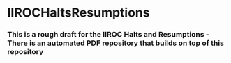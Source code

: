 # IIROCHaltsResumptions
### This is a rough draft for the IIROC Halts and Resumptions - There is an automated PDF repository that builds on top of this repository
